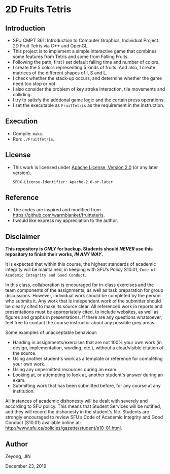 # 2D Fruits Tetris

## Introduction
- SFU CMPT 361: Introduction to Computer Graphics, Individual Project: 2D Fruit Tetris via C++ and OpenGL.
- This project is to implement a simple interactive game that combines some features
  from Tetris and some from Falling Fruits.
- Following the path, first I set default falling time and number of colors.
- I create the 5 colors representing 5 kinds of fruits. And also, I create matrices of the different shapes of I, S and L.
- I check whether the stack-up occurs, and determine whether the game need too stop or not.
- I also consider the problem of key stroke interaction, tile movements and colliding.
- I try to satisfy the addtional game logic and the certain press operations.
- I set the executable as `FruitTetris` as the requirement in the instruction.

## Execution

- Compile: `make`.
- Run: `./FruitTetris`.

## License

- This work is licensed under [Apache License, Version 2.0](https://www.apache.org/licenses/LICENSE-2.0) (or any later version). 

    `SPDX-License-Identifier: Apache-2.0-or-later`

## Reference
- The codes are inspired and modified from https://github.com/warmblanket/fruitteteris.
- I would like express my appreciation to the author.

## Disclaimer

**This repository is *ONLY* for backup. Students should *NEVER* use this repository to finish their works, *IN ANY WAY*.**

It is expected that within this course, the highest standards of academic integrity will be maintained, in
keeping with SFU’s Policy S10.01, `Code of Academic Integrity and Good Conduct`.

In this class, collaboration is encouraged for in-class exercises and the team components of the assignments, as well
as task preparation for group discussions. However, individual work should be completed by the person
who submits it. Any work that is independent work of the submitter should be clearly cited to make its
source clear. All referenced work in reports and presentations must be appropriately cited, to include
websites, as well as figures and graphs in presentations. If there are any questions whatsoever, feel free
to contact the course instructor about any possible grey areas.

Some examples of unacceptable behaviour:
- Handing in assignments/exercises that are not 100% your own work (in design, implementation,
wording, etc.), without a clear/visible citation of the source.
- Using another student's work as a template or reference for completing your own work.
- Using any unpermitted resources during an exam.
- Looking at, or attempting to look at, another student's answer during an exam.
- Submitting work that has been submitted before, for any course at any institution.

All instances of academic dishonesty will be dealt with severely and according to SFU policy. This means
that Student Services will be notified, and they will record the dishonesty in the student's file. Students
are strongly encouraged to review SFU’s Code of Academic Integrity and Good Conduct (S10.01) available
online at: http://www.sfu.ca/policies/gazette/student/s10-01.html.

## Author

Zeyong, JIN

December 23, 2019
